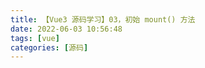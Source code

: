 ```yaml
---
title: 【Vue3 源码学习】03，初始 mount() 方法
date: 2022-06-03 10:56:48
tags: [vue]
categories: [源码]
---
```

<!-- YCTODO -->
